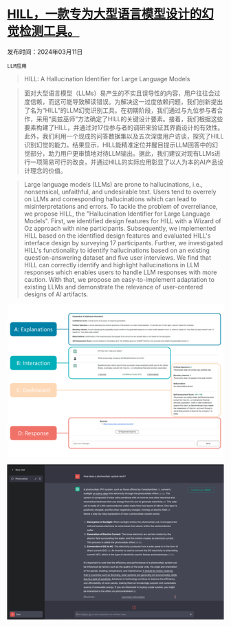 # [HILL，一款专为大型语言模型设计的幻觉检测工具。](https://arxiv.org/abs/2403.06710)

发布时间：2024年03月11日

`LLM应用`

> HILL: A Hallucination Identifier for Large Language Models

> 面对大型语言模型（LLMs）易产生的不实且误导性的内容，用户往往会过度信赖，而这可能导致解读错误。为解决这一过度依赖问题，我们创新提出了名为“HILL”的LLM幻觉识别工具。在初期阶段，我们通过与九位参与者合作，采用“奥兹巫师”方法确定了HILL的关键设计要素。接着，我们根据这些要素构建了HILL，并通过对17位参与者的调研来验证其界面设计的有效性。此外，我们利用一个现成的问答数据集以及五次深度用户访谈，探究了HILL识别幻觉的能力。结果显示，HILL能精准定位并醒目提示LLM回答中的幻觉部分，助力用户更审慎地对待LLM输出。据此，我们建议对现有LLMs进行一项简易可行的改良，并通过HILL的实际应用彰显了以人为本的AI产品设计理念的价值。

> Large language models (LLMs) are prone to hallucinations, i.e., nonsensical, unfaithful, and undesirable text. Users tend to overrely on LLMs and corresponding hallucinations which can lead to misinterpretations and errors. To tackle the problem of overreliance, we propose HILL, the "Hallucination Identifier for Large Language Models". First, we identified design features for HILL with a Wizard of Oz approach with nine participants. Subsequently, we implemented HILL based on the identified design features and evaluated HILL's interface design by surveying 17 participants. Further, we investigated HILL's functionality to identify hallucinations based on an existing question-answering dataset and five user interviews. We find that HILL can correctly identify and highlight hallucinations in LLM responses which enables users to handle LLM responses with more caution. With that, we propose an easy-to-implement adaptation to existing LLMs and demonstrate the relevance of user-centered designs of AI artifacts.

![HILL，一款专为大型语言模型设计的幻觉检测工具。](../../../paper_images/2403.06710/x1.png)

![HILL，一款专为大型语言模型设计的幻觉检测工具。](../../../paper_images/2403.06710/Screenshot_Prototype_1.png)